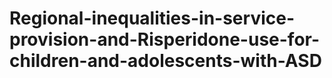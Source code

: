 # Regional-inequalities-in-service-provision-and-Risperidone-use-for-children-and-adolescents-with-ASD